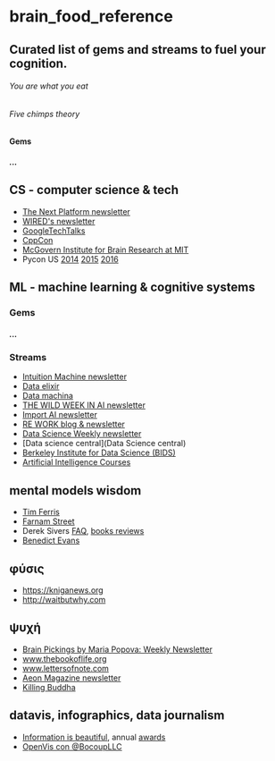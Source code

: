 # brain_food_reference
## Curated list of gems and streams to fuel your cognition.

###### *You are what you eat*
###### *Five chimps theory*

#### Gems

##### ...

## CS - computer science & tech
* [The Next Platform newsletter](https://www.nextplatform.com/register/)
* [WIRED's newsletter](https://www.wired.com/newsletter)
* [GoogleTechTalks](https://www.youtube.com/channel/UCtXKDgv1AVoG88PLl8nGXmw)
* [CppCon](https://www.youtube.com/channel/UCMlGfpWw-RUdWX_JbLCukXg)
* [McGovern Institute for Brain Research at MIT](https://www.youtube.com/channel/UCDqKkRpDCSqPx8kGn0aTIZw)
* Pycon US [2014](https://www.youtube.com/channel/UCFDHJGm0IxH9uwcIHfR72yg) [2015](https://www.youtube.com/channel/UCgxzjK6GuOHVKR_08TT4hJQ) [2016](https://www.youtube.com/channel/UCwTD5zJbsQGJN75MwbykYNw)

## ML - machine learning & cognitive systems
### Gems
##### ...

### Streams
* [Intuition Machine newsletter](https://www.getrevue.co/profile/intuitionmachine)
* [Data elixir](dataelixir.com)
* [Data machina](http://datamachina.com)
* [THE WILD WEEK IN AI newsletter](http://www.wildml.com/newsletter/)
* [Import AI newsletter](https://jack-clark.net/import-ai/)
* [RE WORK blog & newsletter](https://re-work.co/)
* [Data Science Weekly newsletter](https://www.datascienceweekly.org/)
* [Data science central](Data Science central)
* [Berkeley Institute for Data Science (BIDS)](https://www.youtube.com/channel/UCBBd3JxQl455JkWBeulc-9w)
* [Artificial Intelligence Courses](https://www.youtube.com/user/aicourses)

## mental models wisdom 
- [Tim Ferris](http://tim.blog/podcast/)
- [Farnam Street](https://www.farnamstreetblog.com/)
- Derek Sivers [FAQ](https://sivers.org/faq), [books reviews](https://sivers.org/)
- [Benedict Evans](http://ben-evans.com/newsletter/)

## φύσις
* https://kniganews.org
* http://waitbutwhy.com

## ψυχή
- [Brain Pickings by Maria Popova: Weekly Newsletter](www.brainpickings.org)
- www.thebookoflife.org
- www.lettersofnote.com
- [Aeon Magazine newsletter](https://aeon.co/)
- [Killing Buddha](http://www.killingbuddha.co/)

## datavis, infographics, data journalism
* [Information is beautiful](http://www.informationisbeautiful.net/), annual [awards](http://www.informationisbeautifulawards.com/)
* [OpenVis con @BocoupLLC ](https://www.youtube.com/channel/UCQUPI1PxfE4-bqwuI26I2HA)
